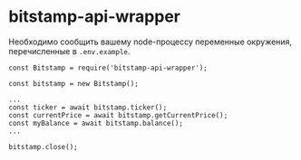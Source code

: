 # bitstamp-api-wrapper

Необходимо сообщить вашему node-процессу переменные окружения, перечисленные в `.env.example`.

```
const Bitstamp = require('bitstamp-api-wrapper');

const bitstamp = new Bitstamp();

...
const ticker = await bitstamp.ticker();
const currentPrice = await bitstamp.getCurrentPrice();
const myBalance = await bitstamp.balance();
...

bitstamp.close();
```